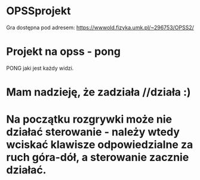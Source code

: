 # OPSSprojekt
Gra dostępna pod adresem: https://wwwold.fizyka.umk.pl/~296753/OPSS2/
# Projekt na opss - pong
PONG jaki jest każdy widzi.
# Mam nadzieję, że zadziała //działa :)

# Na początku rozgrywki może nie działać sterowanie - należy wtedy wciskać klawisze odpowiedzialne za ruch góra-dół, a sterowanie zacznie działać.
